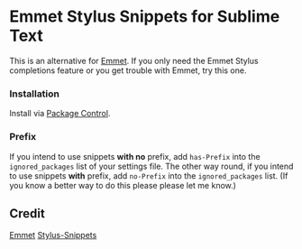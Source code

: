 # Emmet Stylus Snippets for Sublime Text
This is an alternative for [Emmet](http://emmet.io/). If you only need the Emmet Stylus completions feature or you get trouble with Emmet, try this one.

### Installation
Install via [Package Control](https://sublime.wbond.net/packages/https://github.com/wangwen1220/emmet-stylus-snippets).

### Prefix
If you intend to use snippets **with no** prefix, add `has-Prefix` into the `ignored_packages` list of your settings file. The other way round, if you intend to use snippets **with** prefix, add `no-Prefix` into the `ignored_packages` list. (If you know a better way to do this please please let me know.)

## Credit
[Emmet](http://emmet.io/)
[Stylus-Snippets](https://github.com/P233/Stylus-Snippets)